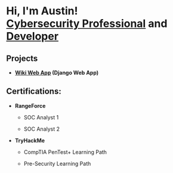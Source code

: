 <h1>Hi, I'm Austin! <br/> <a href="https://www.linkedin.com/in/austinredthomas/">Cybersecurity Professional</a> and <a href="https://github.com/austinredthomas">Developer</a>
  
<h2>Projects</h2>
  
- <b>[Wiki Web App](https://github.com/austinredthomas/Wiki-Project) (Django Web App)</b>

<h2>Certifications:</h2>
  
- <b>RangeForce</b>
  
  - SOC Analyst 1
  
  - SOC Analyst 2
  
- <b>TryHackMe</b>
  
  - CompTIA PenTest+ Learning Path
  
  - Pre-Security Learning Path


